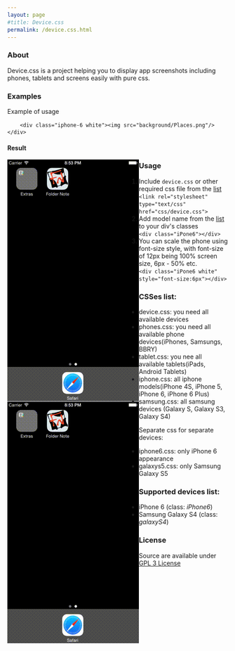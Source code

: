 ```yaml
---
layout: page
#title: Device.css
permalink: /device.css.html
---
```


### About

Device.css is a project helping you to display app screenshots including phones, tablets and screens easily with pure css.

### Examples

Example of usage

```
	<div class="iphone-6 white"><img src="background/Places.png"/></div>
```

#### Result
<div class="iphone-6 white" style="font-size: 4px; float: left">
	<img src="background/screencast.gif"/>
</div>
<div class="iphone-6 black" style="font-size: 4px; float: left">
	<img src="background/screencast.gif"/>
</div>

	

### Usage

1. Include `device.css` or other required css file from the [list](#csslist)  
`<link rel="stylesheet" type="text/css" href="css/device.css">`
2. Add model name from the [list](#modelslist) to your div's classes  
`<div class="iPone6"></div>`
3. You can scale the phone using font-size style, with font-size of 12px being 100% screen size, 6px - 50% etc.  
`<div class="iPone6 white" style="font-size:6px"></div>`


### CSSes list:

- device.css: you need all available devices
- phones.css: you need all available phone devices(iPhones, Samsungs, BBRY)
- tablet.css: you nee all available tablets(iPads, Android Tablets)
- iphone.css: all iphone models(iPhone 4S, iPhone 5, iPhone 6, iPhone 6 Plus)
- samsung.css: all samsung devices (Galaxy S, Galaxy S3, Galaxy S4)

Separate css for separate devices:

- iphone6.css: only iPhone 6 appearance
- galaxys5.css: only Samsung Galaxy S5

### Supported devices list:

- iPhone 6 (class: *iPhone6*)
- Samsung Galaxy S4 (class: *galaxyS4*)

### License

Source are available under [GPL 3 License](http://link.com)
